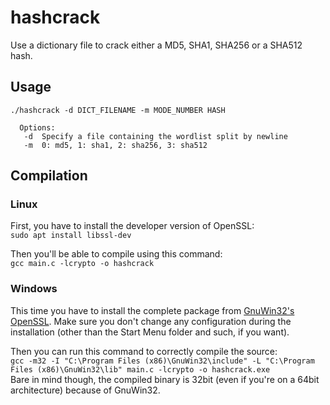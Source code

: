 # hashcrack
Use a dictionary file to crack either a MD5, SHA1, SHA256 or a SHA512 hash.

## Usage
```
./hashcrack -d DICT_FILENAME -m MODE_NUMBER HASH

  Options:
   -d  Specify a file containing the wordlist split by newline
   -m  0: md5, 1: sha1, 2: sha256, 3: sha512
```

## Compilation

### Linux
First, you have to install the developer version of OpenSSL: \
`sudo apt install libssl-dev`

Then you'll be able to compile using this command: \
`gcc main.c -lcrypto -o hashcrack`

### Windows
This time you have to install the complete package from [GnuWin32's OpenSSL](http://gnuwin32.sourceforge.net/packages/openssl.htm).
Make sure you don't change any configuration during the installation (other than the Start Menu folder and such, if you want).

Then you can run this command to correctly compile the source: \
`gcc -m32 -I "C:\Program Files (x86)\GnuWin32\include" -L "C:\Program Files (x86)\GnuWin32\lib" main.c -lcrypto -o hashcrack.exe` \
Bare in mind though, the compiled binary is 32bit (even if you're on a 64bit architecture) because of GnuWin32.
